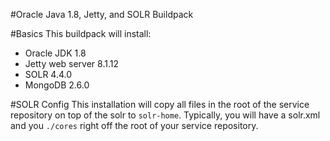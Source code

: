 #Oracle Java 1.8, Jetty, and SOLR Buildpack

#Basics
This buildpack will install:
* Oracle JDK 1.8
* Jetty web server 8.1.12
* SOLR 4.4.0
* MongoDB 2.6.0

#SOLR Config
This installation will copy all files in the root of the service repository
on top of the solr to `solr-home`. Typically, you will have a solr.xml and you
`./cores` right off the root of your service repository.
